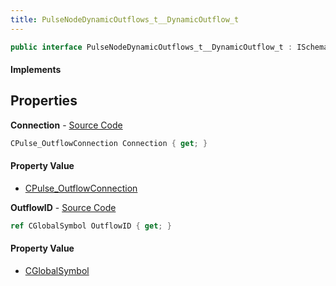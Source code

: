 ```yaml
---
title: PulseNodeDynamicOutflows_t__DynamicOutflow_t
---
```


```csharp
public interface PulseNodeDynamicOutflows_t__DynamicOutflow_t : ISchemaClass<PulseNodeDynamicOutflows_t__DynamicOutflow_t>, ISchemaField, ISchemaClass, INativeHandle
```

#### Implements

## Properties

**Connection** - [Source Code](https://github.com/swiftly-solution/swiftlys2/blob/master/managed/src/SwiftlyS2.Generated/Schemas/Interfaces/PulseNodeDynamicOutflows_t__DynamicOutflow_t.cs#L18)

```csharp
CPulse_OutflowConnection Connection { get; }
```

#### Property Value

- [CPulse_OutflowConnection](/docs/api/shared/schemadefinitions/cpulse_outflowconnection)

**OutflowID** - [Source Code](https://github.com/swiftly-solution/swiftlys2/blob/master/managed/src/SwiftlyS2.Generated/Schemas/Interfaces/PulseNodeDynamicOutflows_t__DynamicOutflow_t.cs#L16)

```csharp
ref CGlobalSymbol OutflowID { get; }
```

#### Property Value

- [CGlobalSymbol](/docs/api/shared/natives/cglobalsymbol)

